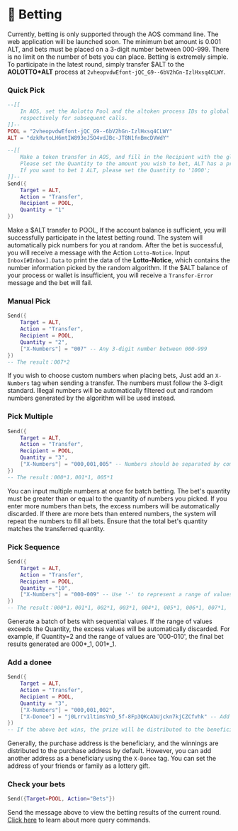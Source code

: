 # 🎲 Betting

Currently, betting is only supported through the AOS command line. The web application will be launched soon. The minimum bet amount is 0.001 ALT, and bets must be placed on a 3-digit number between 000-999. There is no limit on the number of bets you can place. Betting is extremely simple. To participate in the latest round, simply transfer $ALT to the **AOLOTTO\*ALT** process at `2vheopvdwEfont-jQC_G9--6bV2hGn-IzlHxsq4CLWY`.

### Quick Pick

```lua
--[[
	In AOS, set the Aolotto Pool and the altoken process IDs to global variables POOL and ALT 
	respectively for subsequent calls.
]]--
POOL = "2vheopvdwEfont-jQC_G9--6bV2hGn-IzlHxsq4CLWY" 
ALT = "dzkRvtoLH6mtIW893eJSO4vdJBc-JT8N1fnBmcDVWdY" 

--[[
	Make a token transfer in AOS, and fill in the Recipient with the global variable POOL;
	Please set the Quantity to the amount you wish to bet, ALT has a precision of 3 decimal places, 1 means the actual bet amount is 0.001 ALT；
	If you want to bet 1 ALT, please set the Quantity to '1000';
]]--
Send({ 
	Target = ALT, 
	Action = "Transfer", 
	Recipient = POOL, 
	Quantity = "1" 
})
```

Make a $ALT transfer to POOL, If the account balance is sufficient, you will successfully participate in the latest betting round. The system will automatically pick numbers for you at random. After the bet is successful, you will receive a message with the Action `Lotto-Notice`. Input `Inbox[#Inbox].Data` to print the data of the **Lotto-Notice**, which contains the number information picked by the random algorithm. If the $ALT balance of your process or wallet is insufficient, you will receive a `Transfer-Error` message and the bet will fail.

### Manual Pick

```lua
Send({ 
	Target = ALT, 
	Action = "Transfer", 
	Recipient = POOL, 
	Quantity = "2",
	["X-Numbers"] = "007" -- Any 3-digit number between 000-999
})
-- The result：007*2
```

If you wish to choose custom numbers when placing bets, Just add an `X-Numbers` tag when sending a transfer. The numbers must follow the 3-digit standard. Illegal numbers will be automatically filtered out and random numbers generated by the algorithm will be used instead.

### Pick Multiple&#x20;

```lua
Send({ 
	Target = ALT, 
	Action = "Transfer", 
	Recipient = POOL, 
	Quantity = "3",
	["X-Numbers"] = "000,001,005" -- Numbers should be separated by commas (,)
})
-- The result：000*1，001*1, 005*1
```

You can input multiple numbers at once for batch betting. The bet's quantity must be greater than or equal to the quantity of numbers you picked. If you enter more numbers than bets, the excess numbers will be automatically discarded. If there are more bets than entered numbers, the system will repeat the numbers to fill all bets. Ensure that the total bet's quantity matches the transferred quantity.

### Pick Sequence

```lua
Send({ 
	Target = ALT, 
	Action = "Transfer", 
	Recipient = POOL, 
	Quantity = "10",
	["X-Numbers"] = "000-009" -- Use '-' to represent a range of values；
})
-- The result：000*1，001*1, 002*1, 003*1, 004*1, 005*1, 006*1, 007*1, 008*1, 009*1   
```

Generate a batch of bets with sequential values. If the range of values exceeds the Quantity, the excess values will be automatically discarded. For example, if Quantity=2 and the range of values are '000-010', the final bet results generated are 000\*_1, 001\*_1.

### Add a donee

```lua
Send({ 
	Target = ALT, 
	Action = "Transfer", 
	Recipient = POOL, 
	Quantity = "3",
	["X-Numbers"] = "000,001,002",
	["X-Donee"] = "j0Lrrv1ltimsYnD_5f-8Fp3QKcAbUjckn7kjCZCfvhk" -- Add X-Donee tag and fill the address；
})
-- If the above bet wins, the prize will be distributed to the beneficiary, but the bet amount will be added to the buyer's information.
```

Generally, the purchase address is the beneficiary, and the winnings are distributed to the purchase address by default. However, you can add another address as a beneficiary using the `X-Donee` tag. You can set the address of your friends or family as a lottery gift.

### Check your bets

```lua
Send({Target=POOL, Action="Bets"})
```

Send the message above to view the betting results of the current round. [Click here](querying.md) to learn about more query commands.
